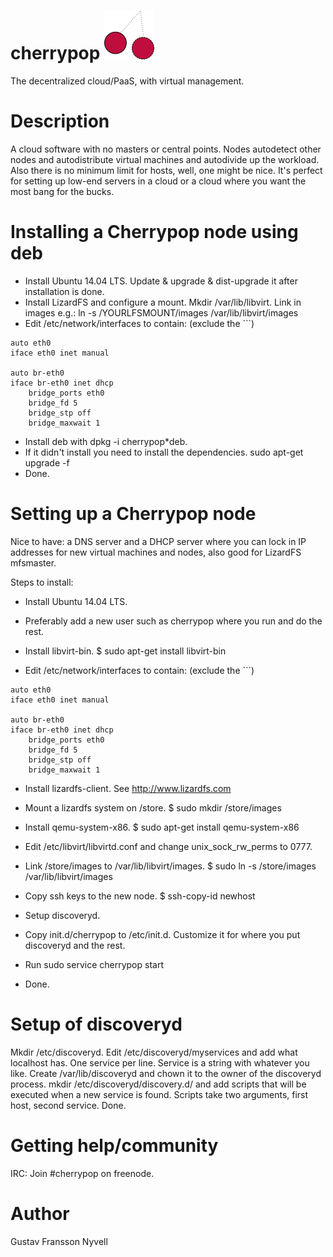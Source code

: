 # cherrypop ![](cherrypoplogo.png)
The decentralized cloud/PaaS, with virtual management.
# Description
A cloud software with no masters or central points. Nodes autodetect other nodes and autodistribute virtual machines
and autodivide up the workload. Also there is no minimum limit for hosts, well, one might be nice. It's perfect for
setting up low-end servers in a cloud or a cloud where you want the most bang for the bucks.

# Installing a Cherrypop node using deb
- Install Ubuntu 14.04 LTS. Update & upgrade & dist-upgrade it after installation is done.
- Install LizardFS and configure a mount. Mkdir /var/lib/libvirt. Link in images e.g.: ln -s /YOURLFSMOUNT/images /var/lib/libvirt/images
- Edit /etc/network/interfaces to contain: (exclude the ```)
```
auto eth0
iface eth0 inet manual

auto br-eth0
iface br-eth0 inet dhcp
    bridge_ports eth0
    bridge_fd 5
    bridge_stp off
    bridge_maxwait 1
```
- Install deb with dpkg -i cherrypop*deb.
- If it didn't install you need to install the dependencies.
sudo apt-get upgrade -f
- Done.

# Setting up a Cherrypop node
Nice to have: a DNS server and a DHCP server where you can lock in IP addresses for new virtual machines and nodes, also good for LizardFS mfsmaster.

Steps to install:

- Install Ubuntu 14.04 LTS.

- Preferably add a new user such as cherrypop where you run and do the rest.

- Install libvirt-bin.
$ sudo apt-get install libvirt-bin
- Edit /etc/network/interfaces to contain: (exclude the ```)
```
auto eth0
iface eth0 inet manual

auto br-eth0
iface br-eth0 inet dhcp
    bridge_ports eth0
    bridge_fd 5
    bridge_stp off
    bridge_maxwait 1
```
- Install lizardfs-client. See http://www.lizardfs.com

- Mount a lizardfs system on /store.
$ sudo mkdir /store/images

- Install qemu-system-x86.
$ sudo apt-get install qemu-system-x86

- Edit /etc/libvirt/libvirtd.conf and change unix_sock_rw_perms to 0777.

- Link /store/images to /var/lib/libvirt/images.
$ sudo ln -s /store/images /var/lib/libvirt/images

- Copy ssh keys to the new node.
$ ssh-copy-id newhost

- Setup discoveryd.

- Copy init.d/cherrypop to /etc/init.d. Customize it for where you put discoveryd and the rest.

- Run
sudo service cherrypop start

- Done.

# Setup of discoveryd
Mkdir /etc/discoveryd. Edit /etc/discoveryd/myservices and add what localhost has. One service per line. Service is a string with whatever you like.
Create /var/lib/discoveryd and chown it to the owner of the discoveryd process. mkdir /etc/discoveryd/discovery.d/ and add scripts that will be executed when a new service is found. Scripts take two arguments, first host, second service. Done.

# Getting help/community
IRC: Join #cherrypop on freenode.

# Author
Gustav Fransson Nyvell
